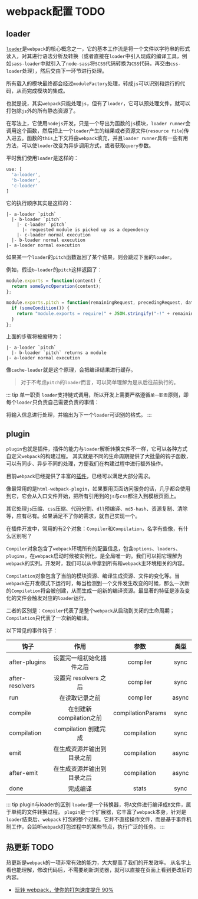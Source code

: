 # webpack配置 TODO

## loader

[`loader`](https://www.webpackjs.com/api/loaders/)是`webpack`的核心概念之一，它的基本工作流是将一个文件以字符串的形式读入，对其进行语法分析及转换（或者直接在`loader`中引入现成的编译工具，例如`sass-loader`中就引入了`node-sass`将`SCSS`代码转换为`CSS`代码，再交由`css-loader`处理），然后交由下一环节进行处理。

所有载入的模块最终都会经过`moduleFactory`处理，转成`js`可以识别和运行的代码，从而完成模块的集成。

也就是说，其实`webpack`只能处理`js`，但有了`loader`，它可以预处理文件，就可以打包除`js`外的所有静态资源了。

在写法上，它使用`nodejs`开发，只是一个导出为函数的`js`模块，`loader runner`会调用这个函数，然后把上一个`loader`产生的结果或者资源文件(`resource file`)传入进去。函数的`this`上下文将由`webpack`填充，并且`loader runner`具有一些有用方法，可以使`loader`改变为异步调用方式，或者获取`query`参数。

平时我们使用`loader`是这样的：
``` js
use: [
  'a-loader',
  'b-loader',
  'c-loader'
]
```

它的执行顺序其实是这样的：
```
|- a-loader `pitch`
  |- b-loader `pitch`
    |- c-loader `pitch`
      |- requested module is picked up as a dependency
    |- c-loader normal execution
  |- b-loader normal execution
|- a-loader normal execution
```
如果某一个`loader`的`pitch`函数返回了某个结果，则会跳过下面的`loader`。

例如，假设`b-loader`的`pitch`这样返回了：

``` js
module.exports = function(content) {
  return someSyncOperation(content);
};

module.exports.pitch = function(remainingRequest, precedingRequest, data) {
  if (someCondition()) {
    return "module.exports = require(" + JSON.stringify("-!" + remainingRequest) + ");";
  }
};
```
上面的步骤将被缩短为：
```
|- a-loader `pitch`
  |- b-loader `pitch` returns a module
|- a-loader normal execution
```

像`cache-loader`就是这个原理，会把编译结果进行缓存。

> 对于不考虑`pitch`的`loader`而言，可以简单理解为是从后往前执行的。

::: tip 单一职责
`loader`支持链式调用，所以开发上需要严格遵循`单一职责`原则，即每个`loader`只负责自己需要负责的事情：

将输入信息进行处理，并输出为下一个`loader`可识别的格式。
:::

## plugin

`plugin`也就是插件，插件的能力与`loader`解析转换文件不一样，它可以各种方式自定义`webpack`的构建过程。
其实就是不同的生命周期提供了大批量的钩子函数，可以有同步、异步不同的处理，方便我们在构建过程中进行额外操作。

目前`webpack`已经提供了丰富的[插件](https://www.webpackjs.com/plugins/)，已经可以满足大部分需求。

像最常用的是`html-webpack-plugin`，如果要用页面访问服务的话，几乎都会使用到它，它会从入口文件开始，把所有引用到的`js`与`css`都注入到模板页面上。

其它处理`js`压缩、`css`压缩、代码分割、`dll`预编译、`md5-hash`、资源复制、清除等，应有尽有。如果满足不了你的需求，就自己实现一个。

在插件开发中，常用的有2个对象：`Compiler`和`Compilation`，名字有些像，有什么区别呢？

`Compiler`对象包含了`webpack`环境所有的配置信息，包含`options`、`loaders`、`plugins`，在`webpack`启动时候被实例化，是全局唯一的。我们可以把它理解为`webpack`的实列。开发时，我们可以从中拿到所有和`webpack`主环境相关的内容。

`Compilation`对象包含了当前的模块资源、编译生成资源、文件的变化等。当`webpack`在开发模式下运行时，每当检测到一个文件发生改变的时候，那么一次新的`Compilation`将会被创建，从而生成一组新的编译资源。最显著的特征是涉及变化的文件会触发对应的`loader`运行。

二者的区别是：`Compiler`代表了是整个`webpack`从启动到关闭的生命周期； `Compilation`只代表了一次新的编译。

以下常见的事件钩子：

| 钩子        | 作用           | 参数  | 类型 |
| ------------- |:-------------:|:-----:|:-----:|
|after-plugins | 设置完一组初始化插件之后 | compiler | sync |
|after-resolvers | 设置完 resolvers 之后 | compiler | sync |
|run | 在读取记录之前 | compiler | async|
|compile | 在创建新 compilation之前 | compilationParams | sync |
|compilation | compilation 创建完成 | compilation | sync |
|emit | 在生成资源并输出到目录之前 | compilation | async |
|after-emit | 在生成资源并输出到目录之后 | compilation | async |
|done | 完成编译 | stats | sync |

::: tip plugin与loader的区别
`loader`是一个转换器，将`A`文件进行编译成`B`文件，属于单纯的文件转换过程。
`plugin`是一个扩展器，它丰富了`webpack`本身，针对是`loader`结束后、`webpack` 打包的整个过程。它并不直接操作文件，而是基于事件机制工作，会监听`webpack`打包过程中的某些节点，执行广泛的任务。
:::


## 热更新 TODO

热更新是`webpack`的一项非常有效的能力，大大提高了我们的开发效率。
从名字上看也能理解，修改代码后，不需要刷新浏览器，就可以直接在页面上看到更改后的内容。


- [玩转 webpack，使你的打包速度提升 90%](https://blog.csdn.net/lunahaijiao/article/details/104509446/?utm_medium=distribute.pc_relevant.none-task-blog-title-6&spm=1001.2101.3001.4242)
